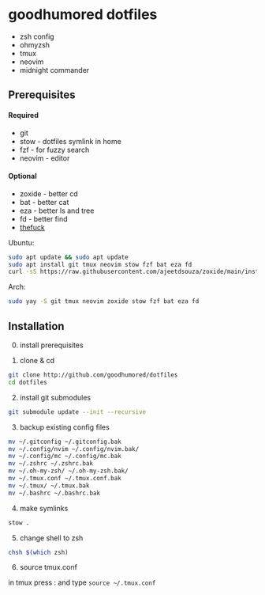 # goodhumored dotfiles

- zsh config
- ohmyzsh 
- tmux
- neovim
- midnight commander

## Prerequisites

#### Required

- git
- stow - dotfiles symlink in home
- fzf - for fuzzy search
- neovim - editor

#### Optional

- zoxide - better cd
- bat - better cat
- eza - better ls and tree
- fd - better find
- [thefuck](https://github.com/nvbn/thefuck)

Ubuntu:

```bash
sudo apt update && sudo apt update
sudo apt install git tmux neovim stow fzf bat eza fd
curl -sS https://raw.githubusercontent.com/ajeetdsouza/zoxide/main/install.sh | bash
```

Arch:
```bash
sudo yay -S git tmux neovim zoxide stow fzf bat eza fd
```

## Installation

0. install prerequisites

1. clone & cd

```bash
git clone http://github.com/goodhumored/dotfiles
cd dotfiles
```

2. install git submodules

```bash
git submodule update --init --recursive
```

3. backup existing config files

```bash
mv ~/.gitconfig ~/.gitconfig.bak
mv ~/.config/nvim ~/.config/nvim.bak/
mv ~/.config/mc ~/.config/mc.bak
mv ~/.zshrc ~/.zshrc.bak
mv ~/.oh-my-zsh/ ~/.oh-my-zsh.bak/
mv ~/.tmux.conf ~/.tmux.conf.bak
mv ~/.tmux/ ~/.tmux.bak
mv ~/.bashrc ~/.bashrc.bak
```

4. make symlinks

```bash
stow .
```

5. change shell to zsh

```bash
chsh $(which zsh)
```

6. source tmux.conf

in tmux press <prefix>: and type `source ~/.tmux.conf`
